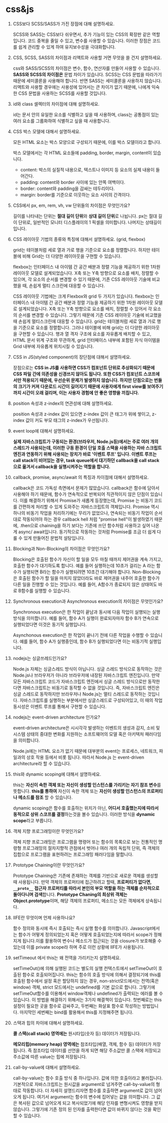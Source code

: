 # css&js

1. CSS보다 SCSS/SASS가 가진 장점에 대해 설명하세요.

   SCSS와 SASS는 CSS보다 쉬우면서, 추가 기능이 있는 CSS의 확장판 같은 역할입니다. 코드 중복을 줄일 수 있고, 변수를 사용할 수 있습니다. 이러한 장점은 코드를 쉽게 관리할 수 있게 하여 유지보수성을 극대화합니다.

2. CSS, SCSS, SASS의 차이점과 리액트와 사용할 거면 무엇을 쓸 건지 설명하세요.

   css와 SASS/SCSS의 차이점은 변수, 함수, 연산자를 만들어 사용할 수 있습니다. **SASS와 SCSS의 차이점은** 문법 차이가 있습니다. SCSS는 CSS 문법을 따라가기 때문에 세미콜론을 사용해야 합니다. 반면 SASS는 세미콜론을 사용하지 않습니다. 리액트와 사용할 경우에는 사용성에 있어서는 큰 차이가 없기 때문에, 나에게 익숙한 CSS 문법을 사용하는 SCSS를 사용할 것입니다.

3. id와 class 셀렉터의 차이점에 대해 설명하세요.

   id는 문서 안의 유일한 요소를 식별하고 싶을 때 사용하며, class는 공통점이 있는 여러 요소를 그룹화하여 식별하고 싶을 때 사용합니다.

4. CSS 박스 모델에 대해서 설명하세요.

   모든 HTML 요소는 박스 모양으로 구성되기 때문에, 이를 박스 모델이라고 합니다.

   박스 모델에서는 각 HTML 요소들에 padding, border, margin, content이 있습니다.

   - content: 박스의 실질적 내용으로, 텍스트나 이미지 등 요소의 실제 내용이 들어간다.
   - padding: content와 border 사이에 있는 안쪽 여백이다.
   - border: content와 padding을 감싸는 테두리이다.
   - margin: border를 기준으로 이웃하는 요소 사이의 간격이다.

5. CSS에서 px, em, rem, vh, vw 단위들의 차이점은 무엇인가요?

   길이를 나타내는 단위는 **절대 길이 단위**와 **상대 길이 단위**로 나뉩니다. px는 절대 길이 단위로, 일반적인 모니터 디스플레이의 1 픽셀을 의미합니다. 나머지는 상태길이입니다.

6. CSS 레이아웃 기법의 종류와 특징에 대해서 설명하세요. (grid, flexbox)

   grid는 테이블처럼 세로 열과 가로 행을 기준으로 요소를 정렬합니다. 하지만 테이블에 비해 Grid는 더 다양한 레이아웃을 구현할 수 있습니다.

   flexbox는 인터페이스 내 아이템 간 공간 배분과 정렬 기능을 제공하기 위한 1차원 레이아웃 모델로 설계되었습니다. X축 또는 Y축 방향으로 요소를 배치, 정렬할 수 있으며, 각 요소의 순서를 변경할 수 있기 때문에, 기존 CSS 레이아웃 기술에 비교했을 때, 손쉽게 멀티 스크린에 대응할 수 있습니다.

   CSS 레이아웃 기법에는 크게 Flexbox와 grid 두 가지가 있습니다. flexbox는 인터페이스 내 아이템 간 공간 배분과 정렬 기능을 제공하기 위한 1차원 레이아웃 모델로 설계되었습니다. X축 또는 Y축 방향으로 요소를 배치, 정렬할 수 있어서 각 요소의 순서를 변경할 수 있습니다. 그렇기 때문에 기존 CSS 레이아웃 기술에 비교했을 때 손쉽게 멀티스크린에 대응할 수 있습니다. grid는 테이블처럼 세로 열과 가로 행을 기준으로 요소를 정렬합니다. 그러나 테이블에 비해 grid는 더 다양한 레이아웃을 구현할 수 있습니다. 행과 열 격자 구조에 요소를 자유롭게 배치할 수 있고, HTML 문서 위계 구조와 무관하게, grid 인터페이스 내부에 포함된 자식 아이템을 Grid 내부에 자유롭게 위치시킬 수 있습니다.

7. CSS in JS(styled component)의 장단점에 대해서 설명하세요.

   장점으로는 **CSS in JS를 사용하면 CSS가 컴포넌트 단위로 추상화되기 때문에 CSS 파일 간에 의존성을 신경쓰지 않아도 됩니다. 또한 CSS가 컴포넌트 스코프에서만 적용되기 때문에, 우선순위 문제가 발생하지 않습니다. 하지만 단점으로는 번들의 크기가 커져 다운로드 시간이 길어지기 때문에 사용자에게 first view를 보여주기까지 시간이 오래 걸리며, 이는 사용자 경험에 안 좋은 영향을 끼칩니다.**

8. position 속성과 z-index의 연관성에 대해 설명하세요.

   position 속성과 z-index 값이 있으면 z-index 값이 큰 태그가 위에 쌓이고, z-index 값이 커도 부모 태그의 z-index가 우선됩니다.

9. event loop에 대해서 설명하세요.

   **실제 자바스크립트가 구동되는 환경(브라우저, Node.js등)에서는 주로 여러 개의 스레드가 사용되는데, 이러한 구동 환경이 단일 호출 스택을 사용하는 자바 스크립트 엔진과 연동하기 위해 사용되는 장치가 바로 '이벤트 루프' 입니다. 이벤트 루프는 call stack이 비어있는 경우, task queue에서 대기하던 callback을 call stack으로 옮겨서 callback을 실행시켜주는 역할을 합니다.**

10. callback, promise, async/await 의 특징과 차이점에 대해서 설명하세요.

    callback은 코드 가독성 측면에서 문제가 많았습니다. callback은 함수에 담아서 사용해야 하기 때문에, 함수가 연속적으로 반복되어 직관적이지 않은 단점이 있습니다. 이를 해결하기 위해서 Promise가 새롭게 등장했는데, Promise 는 비동기 코드를 간편하게 처리할 수 있게 도와주는 자바스크립트의 객체입니다. Promise 역시 하나의 비동기 작업을 처리하기에는 무리가 없었으나, 연속되는 비동기 작업이 순서대로 작동되어야 하는 경우 callback hell 처럼 "promise hell"이 발생하였기 때문에, .then으로 chaining을 하기 보다는 기존에 쓰던 함수처럼 사용하고 싶어 나온게 async/ await입니다. 동기적으로 작동하는 것처럼 Promise를 조금 더 쉽게 다룰 수 있게 만들어진 문법적 설탕입니다.

11. Blocking과 Non-Blocking의 차이점은 무엇인가요?

    Blocking은 호출된 함수가 자신이 할 일을 모두 마칠 때까지 제어권을 계속 가지고, 호출한 함수가 대기하도록 합니다. 예를 들어 실행하는데 10초가 걸리는 A 라는 함수가 실행되면 B라는 함수가 실행되려면 10초간 대기해야 합니다. Non-Blocking은 호출된 함수가 할 일을 마치지 않았더라도 바로 제어권을 내주어 호출한 함수가 다른 일을 진행할 수 있는 것입니다. 예를 들어, A함수가 종료되지 않은 상태여도 바로 B함수를 실행할 수 있습니다.

12. Synchronous execution과 Asynchronous execution의 차이점은 무엇인가요?

    Synchronous execution은 한 작업이 끝남과 동시에 다음 작업이 실행되는 실행 방식을 의미합니다. 예를 들어, 함수 A가 실행이 완료되자마자 함수 B가 연속으로 실행되었다면 이것은 동기적 실행입니다.

    Asynchonous execution은 한 작업이 끝나기 전에 다른 작업을 수행할 수 있습니다. 예를 들어, 함수 A가 실행중인데, 함수 B가 실행되었다면 이는 비동기적 실행입니다.

13. nodejs는 싱글쓰레드인가요?

    Node.js 자체는 싱글스레드 방식이 아닙니다. 싱글 스레드 방식으로 동작하는 것은 Node.js나 브라우저가 아니라 브라우저에 내장된 자바스크립트 엔진입니다. 만약 모든 자바스크립트 코드가 자바스크립트 엔진에서 싱글 스레드 방식으로만 동작한다면 자바스크립트는 비동기로 동작할 수 없을 것입니다. 즉, 자바스크립트 엔진은 싱글 스레드로 동작하지만 브라우저나 Node.js는 멀티 스레드로 동작하는 것입니다. 자바스크립트를 실행하는 부분에서만 싱글스레드로 구성되어있고, 이 때의 작업 동시성은 이벤트 루프를 통해서 구현할 수 있습니다.

14. nodejs는 event-driven architecture 인가요?

    event-driven architecture은 시시각각 발생하는 이벤트의 생성과 감지, 소비 및 시스템 상태의 중대한 변화를 지원하는 소프트웨어의 모델 혹은 아키텍처 패러다임을 의미합니다.

    Node.js에는 HTML 요소가 없기 때문에 대부분의 event는 프로세스, 네트워크, 파일과의 상호 작용 등에서 비롯 됩니다. 따라서 Node.js 는 event-driven architecture라 할 수 있습니다.

15. this와 dynamic scoping에 대해서 설명하세요.

    this는 **자신이 속한 객체 또는 자신이 생성할 인스턴스를 가리키는 자기 참조 변수**를 뜻합니다. **this를 통하여** 자신이 속한 객체 또는 **자신이 생성할 인스턴스의 프로퍼티나 메소드를 참조** 할 수 있습니다.

    dynamic scoping은 함수를 호출하는 위치가 아닌, **어디서 호출했는지에 따라서 동적으로 상위 스코프를 결정**하는것을 볼수 있습니다. 이러한 방식을 **dynamic scope**라고 부릅니다.

16. 객체 지향 프로그래밍이란 무엇인가요?

    객체 지향 프로그래밍은 프로그램을 명령어 또는 함수의 목록으로 보는 전통적인 명령형 프로그래밍의 절차지향적 관점에서 벗어나 여러 개의 독립적 단위, 즉 객체의 집합으로 프로그램을 표현하려는 프로그래밍 패러다임을 말합니다.

17. Prototype Chaining이란 무엇인가요?

    Prototype Chaining은 기존에 존재하는 객체를 기반으로 새로운 객체를 생성할 때 사용됩니다. 만약 객체의 프로퍼티에 접근하려고 할때, **프로퍼티가 없다면, `__proto__` 접근자 프로퍼티를 따라서 본인의 부모 역할을 하는 객체를 순차적으로 돌아다니며 검색**합니다. **Prototype Chaning의 최상위 객체는Object.prototype**이며, 해당 객체의 프로퍼티, 메소드는 모든 객체에게 상속됩니다.

18. IIFE란 무엇이며 언제 사용하나요?

    함수 정의와 동시에 즉시 호출되는 즉시 실행 함수를 의미합니다. Javascript에서는 함수가 어떻게 정의되었는지 혹은 어떻게 호출되었는지에 따라서 scope가 정해지게 됩니다.이를 활용하여 변수나 메소드가 접근되는 것을 closure가 보호해줄 수 있는데 이를 private scope라 하며 주로 이런 상황에 IIFE가 사용됩니다.

19. setTimeout 에서 this는 왜 전역을 가리키는지 설명하세요.

    setTimeOut()에 의해 실행된 코드는 별도의 실행 컨텍스트에서 setTimeOut이 호출된 함수로 호출되어집니다. this는 함수의 호출 방식에 의해서 결정되기에 this를 호출된 함수에서 설정 혹은 할당하지 않는 경우, non-strict모드에서는 전역(혹은 window) 객체, strict 모드에서는 undefined를 기본 값으로 합니다. 그렇기에 setTimeOut함수를 이용해서 window객체나 undefined가 출력되는 에러를 볼 수 있습니다. 이 방법을 해결하기 위해서는 3가지 해결책이 있습니다. 첫번째로는 this 설정이 필요한 곳을 함수로 감싸주고, 두번째는 화살표 함수로 작성하는 방법입니다. 마지막인 세번째는 bind를 활용해서 this를 지정해주면 됩니다.

20. 스택과 힙의 차이에 대해서 설명하세요.

    **콜 스택(call stack) 영역에는** 원시타입(숫자 등) 데이터가 저장됩니다.

    **메모리힙(memory heap) 영역에는** 참조타입(배열, 객체, 함수 등) 데이터가 저장됩니다. 즉 참조타입 데이터를 선언을 하게 되면 해당 주소값만 콜 스택에 저장되고 주소값에 따른 value는 힙에 저장됩니다.

21. call-by-value에 대해서 설명하세요.

    call-by-value는 함수 호출 방식 중 하나입니다. 값에 의한 호출이라고 불러집니다. 기본적으로 자바스크립트는 원시값을 argument로 넘겨주면 call-by-value의 형태로 작동합니다. 더 자세히 설명드리자면 함수를 호출하면 argument로 값이 넘어오게 됩니다. 여기서 argument는 함수의 변수에 집어넣는 값을 의미합니다. 그 값은 복사된 값으로 넘어오게 되고 복사되었기에 해당 인자를 변형시켜도 영향을 받지 않습니다. 그렇기에 기존 정의 된 인자를 출력한다면 값이 바뀌지 않다는 것을 확인할 수 있습니다.
